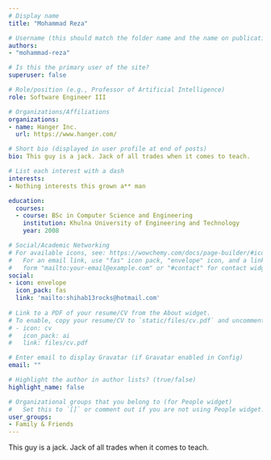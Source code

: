 ```yaml
---
# Display name
title: "Mohammad Reza"

# Username (this should match the folder name and the name on publications)
authors:
- "mohammad-reza"

# Is this the primary user of the site?
superuser: false

# Role/position (e.g., Professor of Artificial Intelligence)
role: Software Engineer III

# Organizations/Affiliations
organizations:
- name: Hanger Inc.
  url: https://www.hanger.com/

# Short bio (displayed in user profile at end of posts)
bio: This guy is a jack. Jack of all trades when it comes to teach.

# List each interest with a dash
interests:
- Nothing interests this grown a** man

education:
  courses:
  - course: BSc in Computer Science and Engineering
    institution: Khulna University of Engineering and Technology
    year: 2008

# Social/Academic Networking
# For available icons, see: https://wowchemy.com/docs/page-builder/#icons
#   For an email link, use "fas" icon pack, "envelope" icon, and a link in the
#   form "mailto:your-email@example.com" or "#contact" for contact widget.
social:
- icon: envelope
  icon_pack: fas
  link: 'mailto:shihab13rocks@hotmail.com'
  
# Link to a PDF of your resume/CV from the About widget.
# To enable, copy your resume/CV to `static/files/cv.pdf` and uncomment the lines below.
# - icon: cv
#   icon_pack: ai
#   link: files/cv.pdf

# Enter email to display Gravatar (if Gravatar enabled in Config)
email: ""

# Highlight the author in author lists? (true/false)
highlight_name: false

# Organizational groups that you belong to (for People widget)
#   Set this to `[]` or comment out if you are not using People widget.
user_groups:
- Family & Friends
---
```

This guy is a jack. Jack of all trades when it comes to teach.
